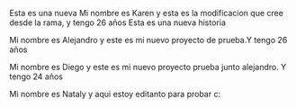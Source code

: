 Esta es una nueva 
Mi nombre es Karen y esta es la modificacion que cree desde la rama, y tengo 26 años 
Esta es una nueva historia

Mi nombre es Alejandro y este es mi nuevo proyecto de prueba.Y tengo 26 años


Mi nombre es Diego y este es mi nuevo proyecto prueba junto alejandro. Y tengo 24 años

Mi nombre es Nataly y aqui estoy editanto para probar c:

